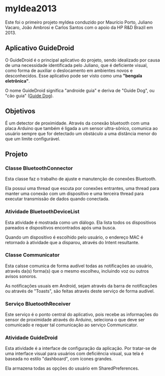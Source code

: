 # myIdea2013
 
 Este foi o primeiro projeto myIdea conduzido por Maurício Porto, Juliano Vacaro, João Ambrosi e Carlos Santos com o apoio da HP R&D Brazil em 2013.
 
## Aplicativo GuideDroid

O GuideDroid é o principal aplicativo do projeto, sendo idealizado por causa de uma necessidade identificada pelo Juliano, que é deficiente visual, como forma de auxiliar o deslocamento em ambientes novos e desconhecidos. Esse aplicativo pode ser visto como uma **"bengala eletrônica"**.

O nome GuideDroid significa "androide guia" e deriva de "Guide Dog", ou "cão guia" ([Guide Dog](http://en.wikipedia.org/wiki/Guide_dog)). 

## Objetivos

É um detector de proximidade.
Através da conexão bluetooth com uma placa Arduino que também é ligada a um sensor ultra-sônico, comunica ao usuário sempre que for detectado um obstáculo a uma distância menor do que um limite configurável.

## Projeto

### Classe BluetoothConnector

Esta classe faz o trabalho de ajuste e manutenção de conexões Bluetooth.

Ela possui uma thread que escuta por conexões entrantes, uma thread para manter uma conexão com um dispositivo e uma terceira thread para executar transmissão de dados quando conectada.

### Atividade BluetoothDeviceList

Esta atividade é mostrada como um diálogo. Ela lista todos os dispositivos pareados e dispositivos encontrados após uma busca.

Quando um dispositivo é escolhido pelo usuário, o endereço MAC é retornado à atividade que a disparou, através do Intent resultante.

### Classe Communicator

Esta calsse comunica de forma audível todas as notificações ao usuário, através da(s) forma(s) que o mesmo escolheu, incluindo voz ou outros avisos sonoros.

As notificações usuais em Android, sejam através da barra de notificações ou através de "Toasts", são feitas através deste serviço de forma audível.

### Serviço BluetoothReceiver

Este serviço é o ponto central do aplicativo, pois recebe as informações do sensor de proximidade através do Arduino, seleciona o que deve ser comunicado e requer tal comunicação ao serviço Communicator.


### Atividade GuideDroid

Esta atividade é a interface de configuração da aplicação. Por tratar-se de uma interface visual para usuários com deficiência visual, sua tela é baseada no estilo "dashboard", com ícones grandes.

Ela armazena todas as opções do usuário em SharedPreferences.

